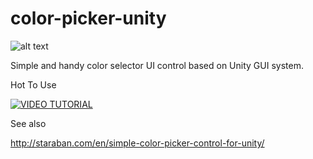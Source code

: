 # color-picker-unity

![alt text](http://staraban.com/wp-content/uploads/2014/01/color_piker_instructions.jpg)

Simple and handy color selector UI control based on Unity GUI system.

Hot To Use

[![VIDEO TUTORIAL](https://img.youtube.com/vi/StTqXEQ2l-Y/0.jpg)](https://www.youtube.com/watch?v=rLMgItnbmSQ "")

See also

http://staraban.com/en/simple-color-picker-control-for-unity/

